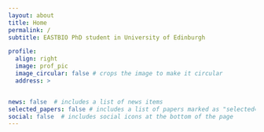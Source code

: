 ```yaml
---
layout: about
title: Home
permalink: /
subtitle: EASTBIO PhD student in University of Edinburgh

profile:
  align: right
  image: prof_pic
  image_circular: false # crops the image to make it circular
  address: >


news: false  # includes a list of news items
selected_papers: false # includes a list of papers marked as "selected={true}"
social: false  # includes social icons at the bottom of the page
---
```

